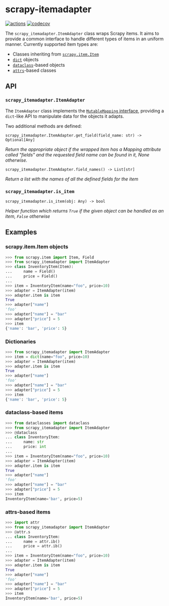 # scrapy-itemadapter
[![actions](https://github.com/elacuesta/scrapy-itemadapter/workflows/Build/badge.svg)](https://github.com/elacuesta/scrapy-itemadapter/actions)
[![codecov](https://codecov.io/gh/elacuesta/scrapy-itemadapter/branch/master/graph/badge.svg)](https://codecov.io/gh/elacuesta/scrapy-itemadapter)


The `scrapy_itemadapter.ItemAdapter` class wraps Scrapy items. It aims to provide a common
interface to handle different types of items in an uniform manner. Currently supported item
types are:

* Classes inheriting from [`scrapy.item.Item`](https://docs.scrapy.org/en/latest/topics/items.html)
* [`dict`](https://docs.python.org/3/library/stdtypes.html#dict) objects
* [`dataclass`](https://docs.python.org/3/library/dataclasses.html)-based objects
* [`attrs`](https://www.attrs.org)-based classes


## API

### `scrapy_itemadapter.ItemAdapter`

The `ItemAdapter` class implements the
[`MutableMapping` interface](https://docs.python.org/3/library/collections.abc.html#collections.abc.MutableMapping),
providing a `dict`-like API to manipulate data for the objects it adapts.

Two additional methods are defined:

`scrapy_itemadapter.ItemAdapter.get_field(field_name: str) -> Optional[Any]`

_Return the appropriate object if the wrapped item has a Mapping attribute
called "fields" and the requested field name can be found in it,
None otherwise._


`scrapy_itemadapter.ItemAdapter.field_names() -> List[str]`

_Return a list with the names of all the defined fields for the item_


### `scrapy_itemadapter.is_item`

`scrapy_itemadapter.is_item(obj: Any) -> bool`

_Helper function which returns `True` if the given object can be handled as
an item, `False` otherwise_


## Examples

### scrapy.item.Item objects

```python
>>> from scrapy.item import Item, Field
>>> from scrapy_itemadapter import ItemAdapter
>>> class InventoryItem(Item):
...     name = Field()
...     price = Field()
...
>>> item = InventoryItem(name="foo", price=10)
>>> adapter = ItemAdapter(item)
>>> adapter.item is item
True
>>> adapter["name"]
'foo'
>>> adapter["name"] = "bar"
>>> adapter["price"] = 5
>>> item
{'name': 'bar', 'price': 5}
```

### Dictionaries

```python
>>> from scrapy_itemadapter import ItemAdapter
>>> item = dict(name="foo", price=10)
>>> adapter = ItemAdapter(item)
>>> adapter.item is item
True
>>> adapter["name"]
'foo'
>>> adapter["name"] = "bar"
>>> adapter["price"] = 5
>>> item
{'name': 'bar', 'price': 5}
```


### dataclass-based items

```python
>>> from dataclasses import dataclass
>>> from scrapy_itemadapter import ItemAdapter
>>> @dataclass
... class InventoryItem:
...     name: str
...     price: int
...
>>> item = InventoryItem(name="foo", price=10)
>>> adapter = ItemAdapter(item)
>>> adapter.item is item
True
>>> adapter["name"]
'foo'
>>> adapter["name"] = "bar"
>>> adapter["price"] = 5
>>> item
InventoryItem(name='bar', price=5)
```

### attrs-based items

```python
>>> import attr
>>> from scrapy_itemadapter import ItemAdapter
>>> @attr.s
... class InventoryItem:
...     name = attr.ib()
...     price = attr.ib()
...
>>> item = InventoryItem(name="foo", price=10)
>>> adapter = ItemAdapter(item)
>>> adapter.item is item
True
>>> adapter["name"]
'foo'
>>> adapter["name"] = "bar"
>>> adapter["price"] = 5
>>> item
InventoryItem(name='bar', price=5)
```
